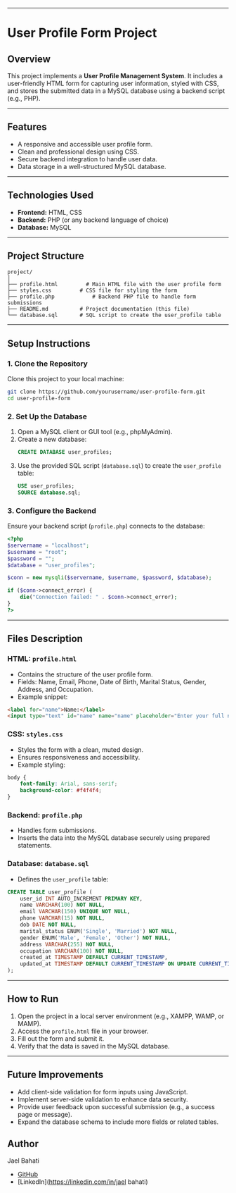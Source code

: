 

---

# User Profile Form Project

## Overview
This project implements a **User Profile Management System**. It includes a user-friendly HTML form for capturing user information, styled with CSS, and stores the submitted data in a MySQL database using a backend script (e.g., PHP).

---

## Features
- A responsive and accessible user profile form.
- Clean and professional design using CSS.
- Secure backend integration to handle user data.
- Data storage in a well-structured MySQL database.

---

## Technologies Used
- **Frontend:** HTML, CSS
- **Backend:** PHP (or any backend language of choice)
- **Database:** MySQL

---

## Project Structure
```
project/
│
├── profile.html         # Main HTML file with the user profile form
├── styles.css         # CSS file for styling the form
├── profile.php            # Backend PHP file to handle form submissions
├── README.md          # Project documentation (this file)
└── database.sql       # SQL script to create the user_profile table
```

---

## Setup Instructions

### 1. Clone the Repository
Clone this project to your local machine:
```bash
git clone https://github.com/yourusername/user-profile-form.git
cd user-profile-form
```

### 2. Set Up the Database
1. Open a MySQL client or GUI tool (e.g., phpMyAdmin).
2. Create a new database:
   ```sql
   CREATE DATABASE user_profiles;
   ```
3. Use the provided SQL script (`database.sql`) to create the `user_profile` table:
   ```sql
   USE user_profiles;
   SOURCE database.sql;
   ```

### 3. Configure the Backend
Ensure your backend script (`profile.php`) connects to the database:
```php
<?php
$servername = "localhost";
$username = "root";
$password = "";
$database = "user_profiles";

$conn = new mysqli($servername, $username, $password, $database);

if ($conn->connect_error) {
    die("Connection failed: " . $conn->connect_error);
}
?>
```

---

## Files Description

### **HTML: `profile.html`**
- Contains the structure of the user profile form.
- Fields: Name, Email, Phone, Date of Birth, Marital Status, Gender, Address, and Occupation.
- Example snippet:
```html
<label for="name">Name:</label>
<input type="text" id="name" name="name" placeholder="Enter your full name" required>
```

### **CSS: `styles.css`**
- Styles the form with a clean, muted design.
- Ensures responsiveness and accessibility.
- Example styling:
```css
body {
    font-family: Arial, sans-serif;
    background-color: #f4f4f4;
}
```

### **Backend: `profile.php`**
- Handles form submissions.
- Inserts the data into the MySQL database securely using prepared statements.

### **Database: `database.sql`**
- Defines the `user_profile` table:
```sql
CREATE TABLE user_profile (
    user_id INT AUTO_INCREMENT PRIMARY KEY,
    name VARCHAR(100) NOT NULL,
    email VARCHAR(150) UNIQUE NOT NULL,
    phone VARCHAR(15) NOT NULL,
    dob DATE NOT NULL,
    marital_status ENUM('Single', 'Married') NOT NULL,
    gender ENUM('Male', 'Female', 'Other') NOT NULL,
    address VARCHAR(255) NOT NULL,
    occupation VARCHAR(100) NOT NULL,
    created_at TIMESTAMP DEFAULT CURRENT_TIMESTAMP,
    updated_at TIMESTAMP DEFAULT CURRENT_TIMESTAMP ON UPDATE CURRENT_TIMESTAMP
);
```

---

## How to Run

1. Open the project in a local server environment (e.g., XAMPP, WAMP, or MAMP).
2. Access the `profile.html` file in your browser.
3. Fill out the form and submit it.
4. Verify that the data is saved in the MySQL database.

---

## Future Improvements
- Add client-side validation for form inputs using JavaScript.
- Implement server-side validation to enhance data security.
- Provide user feedback upon successful submission (e.g., a success page or message).
- Expand the database schema to include more fields or related tables.

 ## Author
Jael Bahati 
- [GitHub](https://github.com/Bahati23)  
- [LinkedIn](https://linkedin.com/in/jael bahati)  
 


